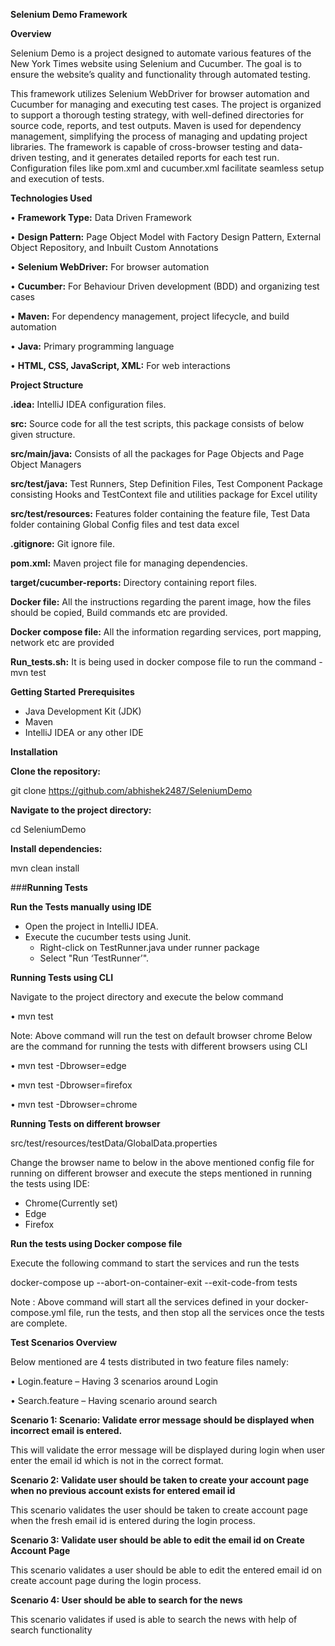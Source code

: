 **Selenium Demo Framework**

**Overview**

Selenium Demo is a project designed to automate various features of the New York Times website using Selenium and Cucumber. The goal is to ensure the website’s quality and functionality through automated testing.

This framework utilizes Selenium WebDriver for browser automation and Cucumber for managing and executing test cases. The project is organized to support a thorough testing strategy, with well-defined directories for source code, reports, and test outputs. Maven is used for dependency management, simplifying the process of managing and updating project libraries. The framework is capable of cross-browser testing and data-driven testing, and it generates detailed reports for each test run. Configuration files like pom.xml and cucumber.xml facilitate seamless setup and execution of tests.

**Technologies Used**

•	**Framework Type:** Data Driven Framework

•	**Design Pattern:** Page Object Model with Factory Design Pattern, External Object Repository, and Inbuilt Custom Annotations

•	**Selenium WebDriver:** For browser automation

•	**Cucumber:** For Behaviour Driven development (BDD) and organizing test cases

•	**Maven:** For dependency management, project lifecycle, and build automation

•	**Java:** Primary programming language

•	**HTML, CSS, JavaScript, XML:** For web interactions

**Project Structure**

**.idea:** IntelliJ IDEA configuration files.

**src:** Source code for all the test scripts, this package consists of below given structure.

**src/main/java:** Consists of all the packages for Page Objects and Page Object Managers

**src/test/java:** Test Runners, Step Definition Files, Test Component Package consisting Hooks and TestContext file and utilities package for Excel utility

**src/test/resources:** Features folder containing the feature file, Test Data folder containing Global Config files and test data excel

**.gitignore:** Git ignore file.

**pom.xml:** Maven project file for managing dependencies.

**target/cucumber-reports:** Directory containing report files.

**Docker file:** All the instructions regarding the parent image, how the files should be copied, Build commands etc are provided.

**Docker compose file:** All the information regarding services, port mapping, network etc are provided

**Run_tests.sh:** It is being used in docker compose file to run the command - mvn test

**Getting Started**
**Prerequisites**
 - Java Development Kit (JDK)
 - Maven
 - IntelliJ IDEA or any other IDE

**Installation**

**Clone the repository:**

git clone https://github.com/abhishek2487/SeleniumDemo

**Navigate to the project directory:**

cd SeleniumDemo

**Install dependencies:**

mvn clean install

###**Running Tests**


**Run the Tests manually using IDE**

- Open the project in IntelliJ IDEA.
- Execute the cucumber tests using Junit.
  - Right-click on TestRunner.java under runner package
  - Select "Run ‘TestRunner’".

**Running Tests using CLI**

Navigate to the project directory and execute the below command

•	mvn test

Note: Above command will run the test on default browser chrome
Below are the command for running the tests with different browsers using CLI

•	mvn test -Dbrowser=edge

•	mvn test -Dbrowser=firefox

•	mvn test -Dbrowser=chrome

**Running Tests on different browser**

src/test/resources/testData/GlobalData.properties

Change the browser name to below in the above mentioned config file for running on different browser and execute the steps mentioned in running the tests using IDE:

- Chrome(Currently set)
- Edge
- Firefox

**Run the tests using Docker compose file**

Execute the following command to start the services and run the tests

docker-compose up --abort-on-container-exit --exit-code-from tests

Note : Above command will start all the services defined in your docker-compose.yml file, run the tests, and then stop all the services once the tests are complete.

**Test Scenarios Overview**

Below mentioned are 4 tests distributed in two feature files namely:

  •	Login.feature – Having 3 scenarios around Login

  •	Search.feature – Having scenario around search

**Scenario 1: Scenario: Validate error message should be displayed when incorrect email is entered.**

This will validate the error message will be displayed during login when user enter the email id which is not in the correct format.

**Scenario 2: Validate user should be taken to create your account page when no previous account exists for entered email id**

This scenario validates the user should be taken to create account page when the fresh email id is entered during the login process.

**Scenario 3: Validate user should be able to edit the email id on Create Account Page**

This scenario validates a user should be able to edit the entered email id on create account page during the login process.

**Scenario 4: User should be able to search for the news**

This scenario validates if used is able to search the news with help of search functionality


